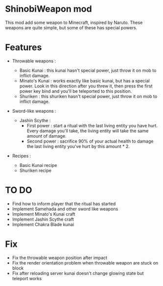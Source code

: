 # ShinobiWeapon mod
This mod add some weapon to Minecraft, inspired by Naruto. These weapons are quite simple, but some of these has special powers.

# Features

- Throwable weapons :
    - Basic Kunai : this kunai hasn't special power, just throw it on mob to inflict damage.
    - Minato's Kunai : works exactly like basic kunai, but has a special power. Look in this direction after you threw it, then press the first power key bind and you'll be teleported to this position.
    - Shuriken : this shuriken hasn't special power, just throw it on mob to inflict damage.


- Sword-like weapons :
    - Jashin Scythe :
        - First power : start a ritual with the last living entity you have hurt. Every damage you'll take, the living entity will take the same amount of damage. 
      - Second power : sacrifice 90% of your actual health to damage the last living entity you've hurt by this amount * 2.
	

- Recipes :
    - Basic Kunai recipe
    - Shuriken recipe

# TO DO

- Find how to inform player that the ritual has started
- Implement Samehada and other sword like weapons
- Implement Minato's Kunai craft
- Implement Jashin Scythe craft
- Implement Chakra Blade kunai

# Fix

- Fix the throwable weapon position after impact
- Fix the render orientation problem when throwable weapon are stuck on block
- Fix after reloading server kunai doesn't change glowing state but teleport works